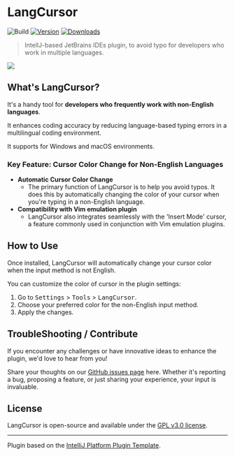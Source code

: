 # LangCursor

![Build](https://github.com/lauvsong/LangCursor/workflows/Build/badge.svg)
[![Version](https://img.shields.io/jetbrains/plugin/v/23464.svg)](https://plugins.jetbrains.com/plugin/23464)
[![Downloads](https://img.shields.io/jetbrains/plugin/d/23464.svg)](https://plugins.jetbrains.com/plugin/23464)

> IntellJ-based JetBrains IDEs plugin, to avoid typo for developers who work in multiple languages.

![](https://github.com/lauvsong/LangCursor/blob/main/medias/langcursor.gif)

<!-- Plugin description -->

## What's LangCursor?

It's a handy tool for **developers who frequently work with non-English languages**.

It enhances coding accuracy by reducing language-based typing errors in a multilingual coding environment.

It supports for Windows and macOS environments.

### Key Feature: Cursor Color Change for Non-English Languages
- **Automatic Cursor Color Change**
  - The primary function of LangCursor is to help you avoid typos. It does this by automatically changing the color of your cursor when you're typing in a non-English language.
- **Compatibility with Vim emulation plugin**
  - LangCursor also integrates seamlessly with the 'Insert Mode' cursor, a feature commonly used in conjunction with Vim emulation plugins.<!-- Plugin description end -->

## How to Use
Once installed, LangCursor will automatically change your cursor color when the input method is not English.

You can customize the color of cursor in the plugin settings:

1. Go to <kbd>Settings</kbd> > <kbd>Tools</kbd> > <kbd>LangCursor</kbd>.
2. Choose your preferred color for the non-English input method.
3. Apply the changes.

## TroubleShooting / Contribute
If you encounter any challenges or have innovative ideas to enhance the plugin, we'd love to hear from you!

Share your thoughts on our [GitHub issues page](https://github.com/lauvsong/LangCursor/issues) here. Whether it's reporting a bug, proposing a feature, or just sharing your experience, your input is invaluable.

## License
LangCursor is open-source and available under the [GPL v3.0 license](https://github.com/lauvsong/LangCursor/blob/main/LICENSE).

<!-- Plugin description end -->

---
Plugin based on the [IntelliJ Platform Plugin Template][template].

[template]: https://github.com/JetBrains/intellij-platform-plugin-template
[docs:plugin-description]: https://plugins.jetbrains.com/docs/intellij/plugin-user-experience.html#plugin-description-and-presentation
